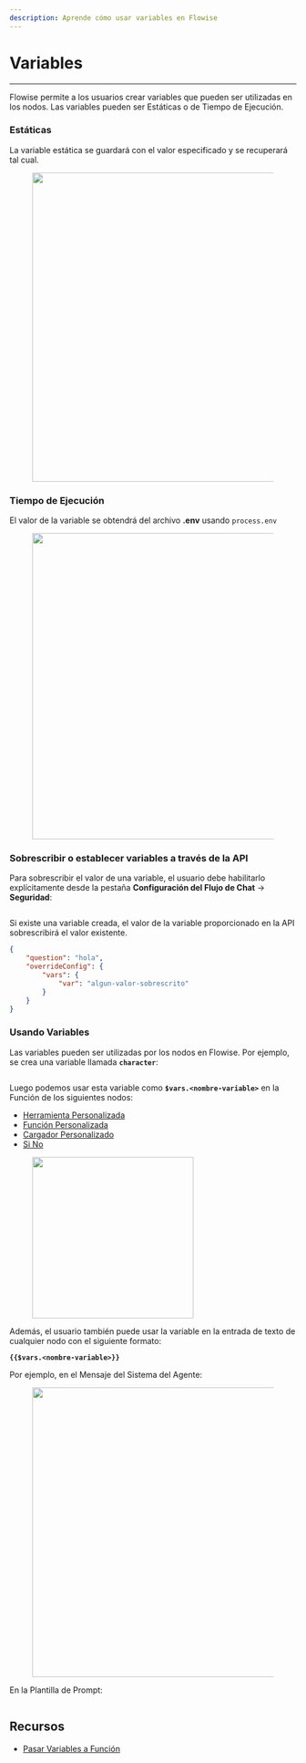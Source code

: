 ```yaml
---
description: Aprende cómo usar variables en Flowise
---
```


# Variables

***

Flowise permite a los usuarios crear variables que pueden ser utilizadas en los nodos. Las variables pueden ser Estáticas o de Tiempo de Ejecución.

### Estáticas

La variable estática se guardará con el valor especificado y se recuperará tal cual.

<figure><img src="../.gitbook/assets/image--13---1---1---1-.png" alt="" width="542"><figcaption></figcaption></figure>

### Tiempo de Ejecución

El valor de la variable se obtendrá del archivo **.env** usando `process.env`

<figure><img src="../.gitbook/assets/image--1---1---1---1---1---1---1---1---1---1---1---1---1---1---1---1---1---1---1---1---1-.png" alt="" width="537"><figcaption></figcaption></figure>

### Sobrescribir o establecer variables a través de la API

Para sobrescribir el valor de una variable, el usuario debe habilitarlo explícitamente desde la pestaña **Configuración del Flujo de Chat** -> **Seguridad**:

<figure><img src="../.gitbook/assets/image--1---1-.png" alt=""><figcaption></figcaption></figure>

Si existe una variable creada, el valor de la variable proporcionado en la API sobrescribirá el valor existente.

```json
{
    "question": "hola",
    "overrideConfig": {
        "vars": {
            "var": "algun-valor-sobrescrito"
        }
    }
}
```

### Usando Variables

Las variables pueden ser utilizadas por los nodos en Flowise. Por ejemplo, se crea una variable llamada **`character`**:

<figure><img src="../.gitbook/assets/image--96-.png" alt=""><figcaption></figcaption></figure>

Luego podemos usar esta variable como **`$vars.<nombre-variable>`** en la Función de los siguientes nodos:

* [Herramienta Personalizada](../integrations/langchain/tools/custom-tool.md)
* [Función Personalizada](../integrations/utilities/custom-js-function.md)
* [Cargador Personalizado](../integrations/langchain/document-loaders/custom-document-loader.md)
* [Si No](../integrations/utilities/if-else.md)

<figure><img src="../.gitbook/assets/image--105-.png" alt="" width="283"><figcaption></figcaption></figure>

Además, el usuario también puede usar la variable en la entrada de texto de cualquier nodo con el siguiente formato:

**`{{$vars.<nombre-variable>}}`**

Por ejemplo, en el Mensaje del Sistema del Agente:

<figure><img src="../.gitbook/assets/image--1---1---1---2---1-.png" alt="" width="508"><figcaption></figcaption></figure>

En la Plantilla de Prompt:

<figure><img src="../.gitbook/assets/image--157-.png" alt=""><figcaption></figcaption></figure>

## Recursos

* [Pasar Variables a Función](../integrations/langchain/tools/custom-tool.md#pass-variables-to-function)
